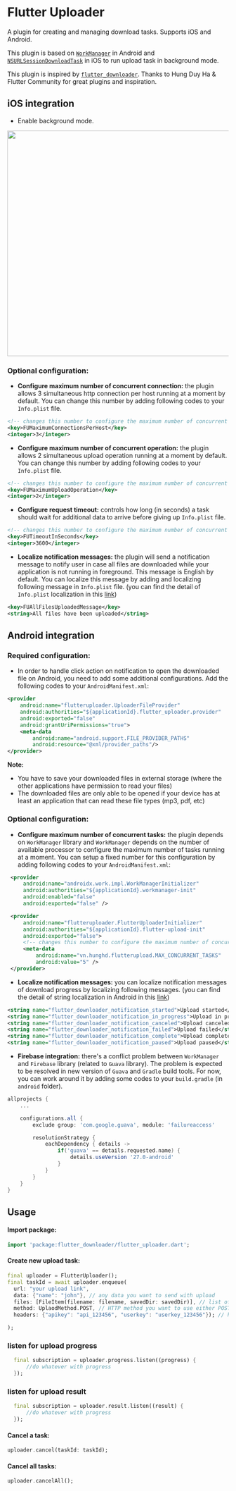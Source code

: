 # Flutter Uploader

A plugin for creating and managing download tasks. Supports iOS and Android.

This plugin is based on [`WorkManager`][1] in Android and [`NSURLSessionDownloadTask`][2] in iOS to run upload task in background mode.

This plugin is inspired by [`flutter_downloader`][5]. Thanks to Hung Duy Ha & Flutter Community for great plugins and inspiration.

## iOS integration

- Enable background mode.

<img width="512" src="https://github.com/hnvn/flutter_downloader/blob/master/screenshot/enable_background_mode.png?raw=true"/>

### Optional configuration:

- **Configure maximum number of concurrent connection:** the plugin allows 3 simultaneous http connection per host running at a moment by default. You can change this number by adding following codes to your `Info.plist` file.

```xml
<!-- changes this number to configure the maximum number of concurrent tasks -->
<key>FUMaximumConnectionsPerHost</key>
<integer>3</integer>
```

- **Configure maximum number of concurrent operation:** the plugin allows 2 simultaneous upload operation running at a moment by default. You can change this number by adding following codes to your `Info.plist` file.

```xml
<!-- changes this number to configure the maximum number of concurrent tasks -->
<key>FUMaximumUploadOperation</key>
<integer>2</integer>
```

- **Configure request timeout:** controls how long (in seconds) a task should wait for additional data to arrive before giving up `Info.plist` file.

```xml
<!-- changes this number to configure the maximum number of concurrent tasks -->
<key>FUTimeoutInSeconds</key>
<integer>3600</integer>
```

- **Localize notification messages:** the plugin will send a notification message to notify user in case all files are downloaded while your application is not running in foreground. This message is English by default. You can localize this message by adding and localizing following message in `Info.plist` file. (you can find the detail of `Info.plist` localization in this [link][3])

```xml
<key>FUAllFilesUploadedMessage</key>
<string>All files have been uploaded</string>
```

## Android integration

### Required configuration:

- In order to handle click action on notification to open the downloaded file on Android, you need to add some additional configurations. Add the following codes to your `AndroidManifest.xml`:

```xml
<provider
    android:name="flutteruploader.UploaderFileProvider"
    android:authorities="${applicationId}.flutter_uploader.provider"
    android:exported="false"
    android:grantUriPermissions="true">
    <meta-data
        android:name="android.support.FILE_PROVIDER_PATHS"
        android:resource="@xml/provider_paths"/>
</provider>
```

**Note:**

- You have to save your downloaded files in external storage (where the other applications have permission to read your files)
- The downloaded files are only able to be opened if your device has at least an application that can read these file types (mp3, pdf, etc)

### Optional configuration:

- **Configure maximum number of concurrent tasks:** the plugin depends on `WorkManager` library and `WorkManager` depends on the number of available processor to configure the maximum number of tasks running at a moment. You can setup a fixed number for this configuration by adding following codes to your `AndroidManifest.xml`:

```xml
 <provider
     android:name="androidx.work.impl.WorkManagerInitializer"
     android:authorities="${applicationId}.workmanager-init"
     android:enabled="false"
     android:exported="false" />

 <provider
     android:name="flutteruploader.FlutterUploaderInitializer"
     android:authorities="${applicationId}.flutter-upload-init"
     android:exported="false">
     <!-- changes this number to configure the maximum number of concurrent tasks -->
     <meta-data
         android:name="vn.hunghd.flutterupload.MAX_CONCURRENT_TASKS"
         android:value="5" />
 </provider>
```

- **Localize notification messages:** you can localize notification messages of download progress by localizing following messages. (you can find the detail of string localization in Android in this [link][4])

```xml
<string name="flutter_downloader_notification_started">Upload started</string>
<string name="flutter_downloader_notification_in_progress">Upload in progress</string>
<string name="flutter_downloader_notification_canceled">Upload canceled</string>
<string name="flutter_downloader_notification_failed">Upload failed</string>
<string name="flutter_downloader_notification_complete">Upload complete</string>
<string name="flutter_downloader_notification_paused">Upload paused</string>
```

- **Firebase integration:** there's a conflict problem between `WorkManager` and `Firebase` library (related to `Guava` library). The problem is expected to be resolved in new version of `Guava` and `Gradle` build tools. For now, you can work around it by adding some codes to your `build.gradle` (in `android` folder).

```gradle
allprojects {
    ...

    configurations.all {
        exclude group: 'com.google.guava', module: 'failureaccess'

        resolutionStrategy {
            eachDependency { details ->
                if('guava' == details.requested.name) {
                    details.useVersion '27.0-android'
                }
            }
        }
    }
}

```

## Usage

#### Import package:

```dart
import 'package:flutter_downloader/flutter_uploader.dart';
```

#### Create new upload task:

```dart
final uploader = FlutterUploader();
final taskId = await uploader.enqueue(
  url: "your upload link",
  data: {"name": "john"}, // any data you want to send with upload
  files: [FileItem(filename: filename, savedDir: savedDir)], // list of files that you want to send
  method: UplaodMethod.POST, // HTTP method you want to use either POST or Patch
  headers: {"apikey": "api_123456", "userkey": "userkey_123456"}); // headers to be send in upload request,

);
```

### listen for upload progress

```dart
  final subscription = uploader.progress.listen((progress) {
      //do whatever with progress
  });
```

### listen for upload result

```dart
  final subscription = uploader.result.listen((result) {
      //do whatever with progress
  });
```

#### Cancel a task:

```dart
uploader.cancel(taskId: taskId);
```

#### Cancel all tasks:

```dart
uploader.cancelAll();
```

[1]: https://developer.android.com/topic/libraries/architecture/workmanager
[2]: https://developer.apple.com/documentation/foundation/nsurlsessiondownloadtask?language=objc
[3]: https://medium.com/@guerrix/info-plist-localization-ad5daaea732a
[4]: https://developer.android.com/training/basics/supporting-devices/languages
[5]: https://pub.dartlang.org/packages/flutter_downloader
